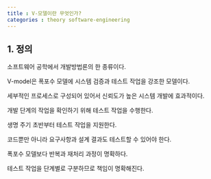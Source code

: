```yaml
---
title : V-모델이란 무엇인가?
categories : theory software-engineering
---
```


## 1. 정의

소프트웨어 공학에서 개발방법론의 한 종류이다.

V-model은 폭포수 모델에 시스템 검증과 테스트 작업을 강조한 모델이다.

세부적인 프로세스로 구성되어 있어서 신뢰도가 높은 시스템 개발에 효과적이다.

개발 단계의 작업을 확인하기 위해 테스트 작업을 수행한다.

생명 주기 초반부터 테스트 작업을 지원한다.

코드뿐만 아니라 요구사항과 설계 결과도 테스트할 수 있어야 한다.

폭포수 모델보다 반복과 재처리 과정이 명확하다.

테스트 작업을 단계별로 구분하므로 책임이 명확해진다.



